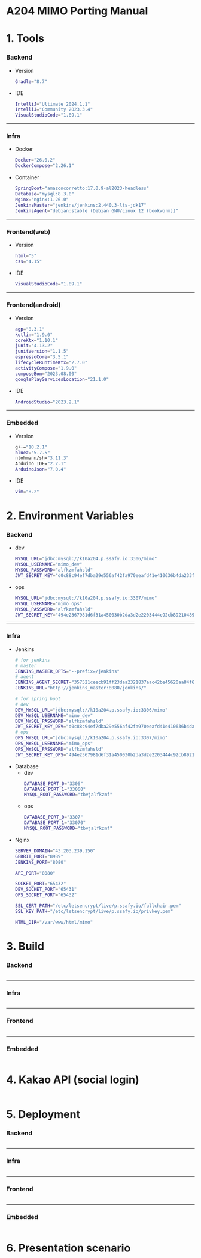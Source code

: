 # A204 MIMO Porting Manual
# 1. Tools
### Backend
- Version
    ```sh
    Gradle="8.7"
    ```
- IDE
    ```sh
    IntelliJ="Ultimate 2024.1.1"
    IntelliJ="Community 2023.3.4"
    VisualStudioCode="1.89.1"
    ```
---
### Infra
- Docker
    ```sh
    Docker="26.0.2"
    DockerCompose="2.26.1"
    ```
- Container
    ```sh
    SpringBoot="amazoncorretto:17.0.9-al2023-headless"
    Database="mysql:8.3.0"
    Nginx="nginx:1.26.0"
    JenkinsMaster="jenkins/jenkins:2.440.3-lts-jdk17"
    JenkinsAgent="debian:stable (Debian GNU/Linux 12 (bookworm))"
    ```
---
### Frontend(web)
- Version
    ```sh
    html="5"
    css="4.15"
    ```
- IDE
    ```sh
    VisualStudioCode="1.89.1"
    ```
---
### Frontend(android)
- Version
    ```sh
    agp="8.3.1"
    kotlin="1.9.0"
    coreKtx="1.10.1"
    junit="4.13.2"
    junitVersion="1.1.5"
    espressoCore="3.5.1"
    lifecycleRuntimeKtx="2.7.0"
    activityCompose="1.9.0"
    composeBom="2023.08.00"
    googlePlayServicesLocation="21.1.0"
    ```
- IDE
    ```sh
    AndroidStudio="2023.2.1"
    ```
---
### Embedded
- Version
    ```sh
    g++="10.2.1"
    bluez="5.7.5"
    nlohmann/sh="3.11.3"
    Arduino IDE="2.2.1"
    ArduinoJson="7.0.4"
    ```
- IDE
    ```sh
    vim="8.2"
    ```
# 2. Environment Variables
### Backend
- dev
    ```sh
    MYSQL_URL="jdbc:mysql://k10a204.p.ssafy.io:3306/mimo"
    MYSQL_USERNAME="mimo_dev"
    MYSQL_PASSWORD="alfkzmfahsld"
    JWT_SECRET_KEY="d0c88c94ef7dba29e556af42fa970eeafd41e410636b4da233f2de14087ef9d7d632ccee250171614b8f7351f70b581b803d667903b0c279c2d0c41cd2d25ac0"
    ```
- ops
    ```sh
    MYSQL_URL="jdbc:mysql://k10a204.p.ssafy.io:3307/mimo"
    MYSQL_USERNAME="mimo_ops"
    MYSQL_PASSWORD="alfkzmfahsld"
    JWT_SECRET_KEY="494e2367981d6f31a450030b2da3d2e2203444c92cb8921048900947511c91bcd91b831c24a0611748b1b58dc6a2e7c6b66e60f2f8b4790337c6fcfde4b2fa7c"
    ```
---
### Infra
- Jenkins
    ```sh
    # for jenkins
    # master
    JENKINS_MASTER_OPTS="--prefix=/jenkins"
    # agent
    JENKINS_AGENT_SECRET="357521ceecb91ff23daa2321837aac42be45620aa84f672880a13fea586f6aa2"
    JENKINS_URL="http://jenkins_master:8080/jenkins/"

    # for spring boot
    # dev
    DEV_MYSQL_URL="jdbc:mysql://k10a204.p.ssafy.io:3306/mimo"
    DEV_MYSQL_USERNAME="mimo_dev"
    DEV_MYSQL_PASSWORD="alfkzmfahsld"
    JWT_SECRET_KEY_DEV="d0c88c94ef7dba29e556af42fa970eeafd41e410636b4da233f2de14087ef9d7d632ccee250171614b8f7351f70b581b803d667903b0c279c2d0c41cd2d25ac0"
    # ops
    OPS_MYSQL_URL="jdbc:mysql://k10a204.p.ssafy.io:3307/mimo"
    OPS_MYSQL_USERNAME="mimo_ops"
    OPS_MYSQL_PASSWORD="alfkzmfahsld"
    JWT_SECRET_KEY_OPS="494e2367981d6f31a450030b2da3d2e2203444c92cb8921048900947511c91bcd91b831c24a0611748b1b58dc6a2e7c6b66e60f2f8b4790337c6fcfde4b2fa7c"
    ```
- Database
    - dev
        ```sh
        DATABASE_PORT_0="3306"
        DATABASE_PORT_1="33060"
        MYSQL_ROOT_PASSWORD="tbvjalfkzmf"
        ```
    - ops
        ```sh
        DATABASE_PORT_0="3307"
        DATABASE_PORT_1="33070"
        MYSQL_ROOT_PASSWORD="tbvjalfkzmf"
        ```
- Nginx
    ```sh
    SERVER_DOMAIN="43.203.239.150"
    GERRIT_PORT="8989"
    JENKINS_PORT="8080"

    API_PORT="8080"

    SOCKET_PORT="65432"
    DEV_SOCKET_PORT="65431"
    OPS_SOCKET_PORT="65432"

    SSL_CERT_PATH="/etc/letsencrypt/live/p.ssafy.io/fullchain.pem"
    SSL_KEY_PATH="/etc/letsencrypt/live/p.ssafy.io/privkey.pem"

    HTML_DIR="/var/www/html/mimo"
    ```
# 3. Build
### Backend
```sh
```
---
### Infra
```sh
```
---
### Frontend
```sh
```
---
### Embedded
```sh
```
# 4. Kakao API (social login)
```sh
```
# 5. Deployment
### Backend
```sh
```
---
### Infra
```sh
```
---
### Frontend
```sh
```
---
### Embedded
```sh
```
# 6. Presentation scenario
```sh
```
